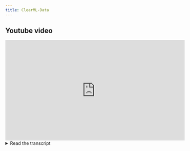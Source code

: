 ```yaml
---
title: ClearML-Data
---
```



## Youtube video

<iframe width="560" height="315" 
        src="https://www.youtube.com/embed/S2pz9jn26uI" 
        title="YouTube video player" 
        frameborder="0" 
        allow="accelerometer; autoplay; clipboard-write; encrypted-media; gyroscope; picture-in-picture" 
        allowfullscreen>
</iframe>

<details className="cml-expansion-panel info">
<summary className="cml-expansion-panel-summary">Read the transcript</summary>
<div className="cml-expansion-panel-content">
Hello and welcome to ClearML. In this video we’ll take a look at both the command line and python interfaces of our data versioning tool called clearml-data. 

In the world of machine learning, you are very likely dealing with large amounts of data that you need to put into a dataset. ClearML Data solves 2 important challenges that occur in this situation:

One is accessibility, making sure the data can be accessed from every machine you use. And two is versioning, linking which dataset version was used in which task. This helps to make experiments more reproducible. Moreover, versioning systems like git were never really designed for the size and number of files in machine learning datasets. We’re going to need something else.

ClearML-data comes built-in with the clearml python package and has both a command line interface for easy and quick operations and a python interface if you want more flexibility. Both interfaces are quite similar, so we’ll address both of them in the video.

Let’s start with an example. Say I have some files here that I want to put into a dataset and start to keep track of.

First, we need to actually create an initial dataset version. The easiest way to do this is with the command line interface. Use the command clearml-data create and then give it a name and a project, just like with a ClearML task. It will return the dataset ID, which we will copy for later. The dataset is now initialized, but is still empty because we haven’t added any files yet.

We can do that by using the clearml-data add command and providing the path to the files we want to add. This will recursively add all files in that path to the Dataset.

Now we need to tell the server that we’re done here. We can call clearml-data close to upload the files and change the dataset status to done, which finalizes this version of the dataset.

The process of doing this with the python interface is very similar.

You can create a new Dataset by importing the Dataset object from the clearml pip package and calling its create method. Now we have to give the dataset a name and a project just like with the command line tool. The create method returns a dataset instance which we will use to do all of our operations on.

To add some files to this newly created dataset version, call the  add_files method on the dataset object and provide a path to a local file or folder. Bear in mind that nothing is uploaded just yet, we’re simply instructing the dataset object what it should do when we eventually *do* want to upload.

A really useful thing we can do with the python interface is adding some interesting statistics about the dataset itself, such as a plot for example. Here we simply report a histogram on the amount of files in the train and test folders. You can add anything to a dataset that you can add to a clearml task, so go nuts!

Finally, upload the dataset and then finalize it, or just set auto_upload to true to make it a one liner.

In the webUI, we can now see the details of our dataset version by clicking on the Dataset button on the left. When we click on our newly created dataset here, we get an overview  of our latest version, of course we have only one for now.

At a glance you can see things like the dataset ID, its size and which files have been changed in this particular version. If you click on details, you’ll get a list of those files in the content tab. Let’s make the view a little larger with this button, so it’s easier to see. When we switch to the preview tab, we can see the histogram we made before as well as an automatically generated preview of some of the files in our dataset version. Feel free to add anything you want in here! Finally you can check out the original console logs that can be handy for debugging.

Now imagine we’re on a different machine. Maybe one from a team member, a classmate or just one of your remote agents and you want to get the dataset to do something cool with it.

Using the command line tool, you can download a dataset version locally by using the clearml-data get command and providing its unique ID. You can find a dataset’s ID in the UI here, or alternatively, you can search for a specific dataset by providing the dataset name, its project, some tags attached to the dataset or any combination of the three. Running the command will give you the system path where the data was downloaded.

That path will be a local cached folder, which means that if you try to get the same dataset again, or any other dataset that’s based on this one, it will check which files are already on your system and it will not download these again.

The python interface is similar, with one major difference. You can also get a dataset using any combination of name, project, id or tags, but  _getting_ the dataset does not mean it is downloaded, we simply got all of the metadata, which we can now access from the dataset object. This is important, as it means you don’t have to download the dataset to make changes to it, or to add files. More on that in just a moment.

If you do want to download a local copy of the dataset, it has to be done explicitly, by calling get_local_copy which will return the path to which the data was downloaded for you.

This is a good approach for when you want to just download and use the data. But it *is* a read-only copy, so if we want to add or remove some data to create a new version, we’ll have to get a mutable copy instead, which we can do by using get_local_mutable_copy instead. We can give it a local path and it will download the dataset into that path, but this time, we have full control over the contents.

We can do this with the command line tool too, by simply adding a –copy flag to the command

Now that we have this mutable copy, let’s try to change our dataset and create a new version. 

Let’s say we found an issue with the hamburgers so we remove them from the folder. Then we add new pictures of chocolate cake. Essentially, we have now removed 3 files and added 4 new ones.

Now we can tell clearml that the changes we made to this folder should become a new version of the previous dataset. We start by creating a new dataset just like we saw before, but now, we add the previous dataset ID as a parent. This tells ClearML that this new dataset version we’re creating is based on the previous one and so our dataset object here will already contain all the files that the parent contained.

Now we can manually remove and add the files that we want, even without actually downloading the dataset. It will just change the metadata inside the python object and sync everything when it’s finalized.

That said, we do have a local copy of the dataset in this case, so we have a better option.

Using the python SDK, we can call the sync_folder method. This method will essentially compare the dataset object metadata with the content of a local_path that you supply. So when we now call finalize and upload, it will only upload or remove the files that changed.

The command line interface doesn’t have the python object for metadata, so it can only work with local data using the sync command. But it bunches this whole process together in one single command. Call clearml-data sync, provide it with the dataset name and project for the new version and maybe add some parent datasets too if applicable. This single call will create a new dataset version, sync it and then upload the changes all in 1 go. Neat, right?

Now we can take a look again at the dataset UI. We’ll see our original dataset as well as the new version we made just now that’s based on it.

When we click on our newest version in the lineage view, we can see that we indeed added 4 files and removed 3.

If we now click on details again to look at the content, we can see that our chocolate cakes have been added correctly. You’ll also notice that when we go to the preview tab, we only see chocolate cakes. This is because a dataset version only stores the differences between itself and its parents. So in this case, only chocolate cakes were added.

In this video, we’ve covered the most important uses of clearml data, so hopefully you have a good intuition into what’s possible now and how valuable it can be. Building and updating your dataset versions from code is the best way to keep everything updated andiehair make sure no data is ever lost. You’re highly encouraged to explore ways to automate as much of this process as possible, take a look at our documentation to find the full range of possibilities.

So what are you waiting for? Start tracking your datasets with clearml-data and don’t forget to join our slack channel if you need any help.
</div>
</details>
